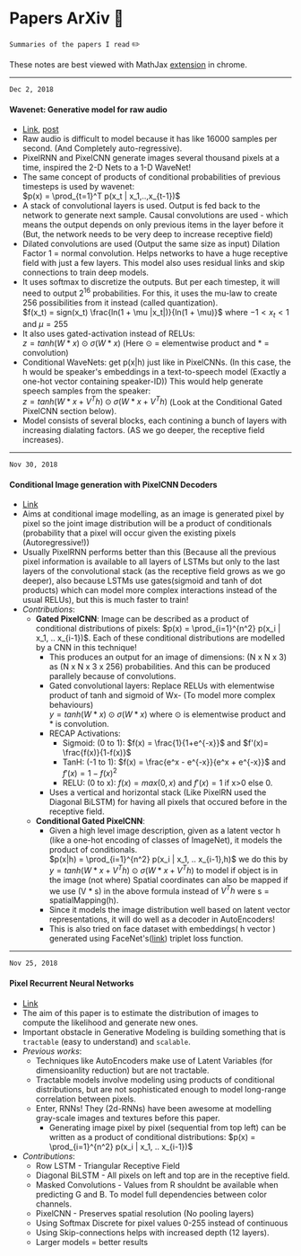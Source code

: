 # Papers ArXiv :notebook_with_decorative_cover:

`Summaries of the papers I read` :pencil2:

These notes are best viewed with MathJax [extension](https://chrome.google.com/webstore/detail/github-with-mathjax/ioemnmodlmafdkllaclgeombjnmnbima) in chrome.


---
`Dec 2, 2018`
#### Wavenet: Generative model for raw audio
- [Link](https://arxiv.org/pdf/1609.03499.pdf), [post](https://deepmind.com/blog/wavenet-generative-model-raw-audio/)
- Raw audio is difficult to model because it has like 16000 samples per second. (And Completely auto-regressive).
- PixelRNN and PixelCNN generate images several thousand pixels at a time, inspired the 2-D Nets to a 1-D WaveNet!
- The same concept of products of conditional probabilities of previous timesteps is used by wavenet:<br> $p(x) = \prod_{t=1}^T p(x_t | x_1,..,x_{t-1})$
- A stack of convolutional layers is used. Output is fed back to the network to generate next sample. Causal convolutions are used - which means the output depends on only previous items in the layer before it (But, the network needs to be very deep to increase receptive field)
- Dilated convolutions are used (Output the same size as input) Dilation Factor 1 = normal convolution. Helps networks to have a huge receptive field with just a few layers. This model also uses residual links and skip connections to train deep models.
- It uses softmax to discretize the outputs. But per each timestep, it will need to output $2^{16}$ probabilities. For this, it uses the mu-law to create 256 possibilities from it instead (called quantization). <br>
$f(x_t) = sign(x_t) \frac{ln(1 + \mu |x_t|)}{ln(1 + \mu)}$ where $-1 < x_t < 1$ and $\mu= 255$
- It also uses gated-activation instead of RELUs:<br>
$z = tanh(W * x) \odot \sigma(W * x)$ (Here $\odot$ = elementwise product and * = convolution)
- Conditional WaveNets: get p(x|h) just like in PixelCNNs. (In this case, the h would be speaker's embeddings in a text-to-speech model (Exactly a one-hot vector containing speaker-ID)) This would help generate speech samples from the speaker: <br>
$z = tanh(W * x + V^Th) \odot \sigma(W * x + V^Th)$ (Look at the Conditional Gated PixelCNN section below).
- Model consists of several blocks, each contining a bunch of layers with increasing dialating factors. (AS we go deeper, the receptive field increases).


---
`Nov 30, 2018`
#### Conditional Image generation with PixelCNN Decoders
- [Link](https://arxiv.org/pdf/1606.05328.pdf)
- Aims at conditional image modelling, as an image is generated pixel by pixel so the joint image distribution will be a product of conditionals (probability that a pixel will occur given the existing pixels (Autoregressive!))
- Usually PixelRNN performs better than this (Because all the previous pixel information is available to all layers of LSTMs but only to the last layers of the convolutional stack (as the receptive field grows as we go deeper), also because LSTMs use gates(sigmoid and tanh of dot products) which can model more complex interactions instead of the usual RELUs), but this is much faster to train!
- _Contributions_:
    - **Gated PixelCNN**: Image can be described as a product of conditional distributions of pixels: $p(x) = \prod_{i=1}^{n^2} p(x_i | x_1, .. x_{i-1})$. Each of these conditional distributions are modelled by a CNN in this technique!
        - This produces an output for an image of dimensions: (N x N x 3) as (N x N x 3 x 256) probabilities. And this can be produced parallely because of convolutions.
        - Gated convolutional layers: Replace RELUs with elementwise product of tanh and sigmoid of Wx- (To model more complex behaviours) <br>
        $y = tanh(W * x) \odot \sigma (W * x)$ where $\odot$ is elementwise product and * is convolution.
        - RECAP Activations:
            - Sigmoid: (0 to 1): $f(x) = \frac{1}{1+e^{-x}}$ and $f'(x)= \frac{f(x)}{1-f(x)}$
            - TanH: (-1 to 1): $f(x) = \frac{e^x - e^{-x}}{e^x + e^{-x}}$ and $f'(x)=1 - f(x)^2$
            - RELU: (0 to x): $f(x) = max(0, x)$ and $f'(x) = 1$ if x>0 else 0.
        - Uses a vertical and horizontal stack (Like PixelRN used the Diagonal BiLSTM) for having all pixels that occured before in the receptive field.
    - **Conditional Gated PixelCNN**:
        - Given a high level image description, given as a latent vector h (like a one-hot encoding of classes of ImageNet), it models the product of conditionals. <br>
        $p(x|h) = \prod_{i=1}^{n^2} p(x_i | x_1, .. x_{i-1},h)$ we do this by <br>
        $y = tanh(W * x + V^Th) \odot \sigma (W * x + V^Th)$ to model if object is in the image (not where) Spatial coordinates can also be mapped if we use (V * s) in the above formula instead of $V^Th$ were s = spatialMapping(h).
        - Since it models the image distribution well based on latent vector representations, it will do well as a decoder in AutoEncoders!
        - This is also tried on face dataset with embeddings( h vector ) generated using FaceNet's([link](https://arxiv.org/abs/1503.03832)) triplet loss function.


---
`Nov 25, 2018`
#### Pixel Recurrent Neural Networks
- [Link](https://arxiv.org/abs/1601.06759)
- The aim of this paper is to estimate the distribution of images to compute the likelihood and generate new ones.
- Important obstacle in Generative Modeling is building something that is `tractable` (easy to understand) and `scalable`. 
- _Previous works_:
    - Techniques like AutoEncoders make use of Latent Variables (for dimensioanlity reduction) but are not tractable.
    - Tractable models involve modeling using products of conditional distributions, but are not sophisticated enough to model long-range correlation between pixels.
    - Enter, RNNs! They (2d-RNNs) have been awesome at modelling gray-scale images and textures before this paper.
        - Generating image pixel by pixel (sequential from top left) can be written as a product of conditional distributions: $p(x) = \prod_{i=1}^{n^2} p(x_i | x_1, .. x_{i-1})$
- _Contributions_:
    - Row LSTM - Triangular Receptive Field
    - Diagonal BiLSTM - All pixels on left and top are in the receptive field.
    - Masked Convolutions - Values from R shouldnt be available when predicting G and B. To model full dependencies between color channels.
    - PixelCNN - Preserves spatial resolution (No pooling layers)
    - Using Softmax Discrete for pixel values 0-255 instead of continuous
    - Using Skip-connections helps with increased depth (12 layers).
    - Larger models = better results

